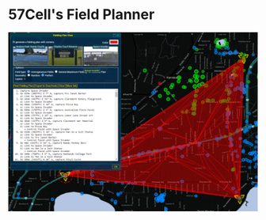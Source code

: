 # 57Cell's Field Planner
![Alt text](/plugins/homogeneous-fields/Screenshot_2023-10-15_015218.png?raw=true "Test")
